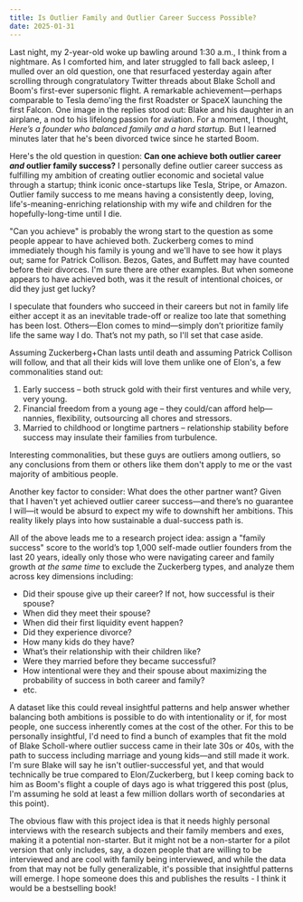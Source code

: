```yaml
---
title: Is Outlier Family and Outlier Career Success Possible?
date: 2025-01-31
---
```


Last night, my 2-year-old woke up bawling around 1:30 a.m., I think from a nightmare. As I comforted him, and later struggled to fall back asleep, I mulled over an old question, one that resurfaced yesterday again after scrolling through congratulatory Twitter threads about Blake Scholl and Boom's first-ever supersonic flight. A remarkable achievement—perhaps comparable to Tesla demo'ing the first Roadster or SpaceX launching the first Falcon. One image in the replies stood out: Blake and his daughter in an airplane, a nod to his lifelong passion for aviation. For a moment, I thought, *Here’s a founder who balanced family and a hard startup.* But I learned minutes later that he's been divorced twice since he started Boom.  

Here's the old question in question: **Can one achieve both outlier career *and* outlier family success?** I personally define outlier career success as fulfilling my ambition of creating outlier economic and societal value through a startup; think iconic once-startups like Tesla, Stripe, or Amazon. Outlier family success to me means having a consistently deep, loving, life's-meaning-enriching relationship with my wife and children for the hopefully-long-time until I die.  

"Can you achieve" is probably the wrong start to the question as some people appear to have achieved both. Zuckerberg comes to mind immediately though his family is young and we'll have to see how it plays out; same for Patrick Collison. Bezos, Gates, and Buffett may have counted before their divorces. I'm sure there are other examples. But when someone appears to have achieved both, was it the result of intentional choices, or did they just get lucky?  

I speculate that founders who succeed in their careers but not in family life either accept it as an inevitable trade-off or realize too late that something has been lost. Others—Elon comes to mind—simply don’t prioritize family life the same way I do. That’s not my path, so I'll set that case aside.  

Assuming Zuckerberg+Chan lasts until death and assuming Patrick Collison will follow, and that all their kids will love them unlike one of Elon's, a few commonalities stand out:  

1. Early success – both struck gold with their first ventures and while very, very young.  
2. Financial freedom from a young age – they could/can afford help—nannies, flexibility, outsourcing all chores and stressors.  
3. Married to childhood or longtime partners – relationship stability before success may insulate their families from turbulence.  

Interesting commonalities, but these guys are outliers among outliers, so any conclusions from them or others like them don't apply to me or the vast majority of ambitious people.  

Another key factor to consider: What does the other partner want? Given that I haven't yet achieved outlier career success—and there’s no guarantee I will—it would be absurd to expect my wife to downshift her ambitions. This reality likely plays into how sustainable a dual-success path is.  

All of the above leads me to a research project idea: assign a "family success" score to the world’s top 1,000 self-made outlier founders from the last 20 years, ideally only those who were navigating career and family growth *at the same time* to exclude the Zuckerberg types, and analyze them across key dimensions including:  

- Did their spouse give up their career? If not, how successful is their spouse?  
- When did they meet their spouse?  
- When did their first liquidity event happen?  
- Did they experience divorce?  
- How many kids do they have?  
- What’s their relationship with their children like?  
- Were they married before they became successful? 
- How intentional were they and their spouse about maximizing the probability of success in both career and family?  
- etc. 

A dataset like this could reveal insightful patterns and help answer whether balancing both ambitions is possible to do with intentionality or if, for most people, one success inherently comes at the cost of the other. For this to be personally insightful, I'd need to find a bunch of examples that fit the mold of Blake Scholl-where outlier success came in their late 30s or 40s, with the path to success including marriage and young kids—and still made it work. I'm sure Blake will say he isn't outlier-successful yet, and that would technically be true compared to Elon/Zuckerberg, but I keep coming back to him as Boom's flight a couple of days ago is what triggered this post (plus, I'm assuming he sold at least a few million dollars worth of secondaries at this point). 

The obvious flaw with this project idea is that it needs highly personal interviews with the research subjects and their family members and exes, making it a potential non-starter. But it might not be a non-starter for a pilot version that only includes, say, a dozen people that are willing to be interviewed and are cool with family being interviewed, and while the data from that may not be fully generalizable, it's possible that insightful patterns will emerge. I hope someone does this and publishes the results - I think it would be a bestselling book!